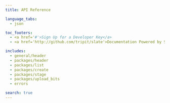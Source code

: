 ```yaml
---
title: API Reference

language_tabs:
  - json

toc_footers:
  - <a href='#'>Sign Up for a Developer Key</a>
  - <a href='http://github.com/tripit/slate'>Documentation Powered by Slate</a>

includes:
  - general/header
  - packages/header
  - packages/list
  - packages/create
  - packages/stage
  - packages/upload_bits
  - errors

search: true
---
```

